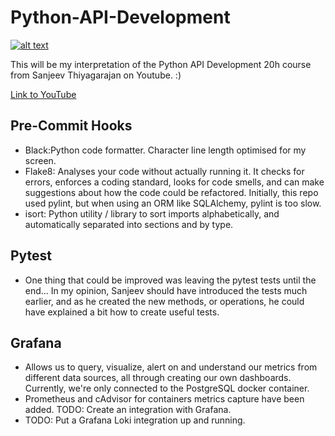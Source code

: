 # Python-API-Development

[![alt text][image]][hyperlink]

[hyperlink]: https://youtu.be/0sOvCWFmrtA
[image]:
https://github.com/ialvata/Python-API-Development/assets/110241614/6ee51d95-4301-4857-9765-5784aa2d1548
(Screenshot of YouTube Video Course)




This will be my interpretation of the Python API Development 20h course from Sanjeev Thiyagarajan on Youtube. :) 

[Link to YouTube](https://www.youtube.com/watch?v=0sOvCWFmrtA&ab_channel=freeCodeCamp.org)



## Pre-Commit Hooks
- Black:Python code formatter. Character line length optimised for my screen.
- Flake8: Analyses your code without actually running it. It checks for errors, enforces a coding standard, looks for code smells, and can make suggestions about how the code could be refactored. Initially, this repo used pylint, but when using an ORM like SQLAlchemy, pylint is too slow.
- isort: Python utility / library to sort imports alphabetically, and automatically separated into sections and by type.

## Pytest
- One thing that could be improved was leaving the pytest tests until the end... In my opinion, Sanjeev should have introduced the tests much earlier, and as he created the new methods, or operations, he could have explained a bit how to create useful tests.

## Grafana
- Allows us to query, visualize, alert on and understand our metrics from different data sources, all through creating our own dashboards. Currently, we're only connected to the PostgreSQL docker container.
- Prometheus and cAdvisor for containers metrics capture have been added. TODO: Create an integration with Grafana.
- TODO: Put a Grafana Loki integration up and running.
